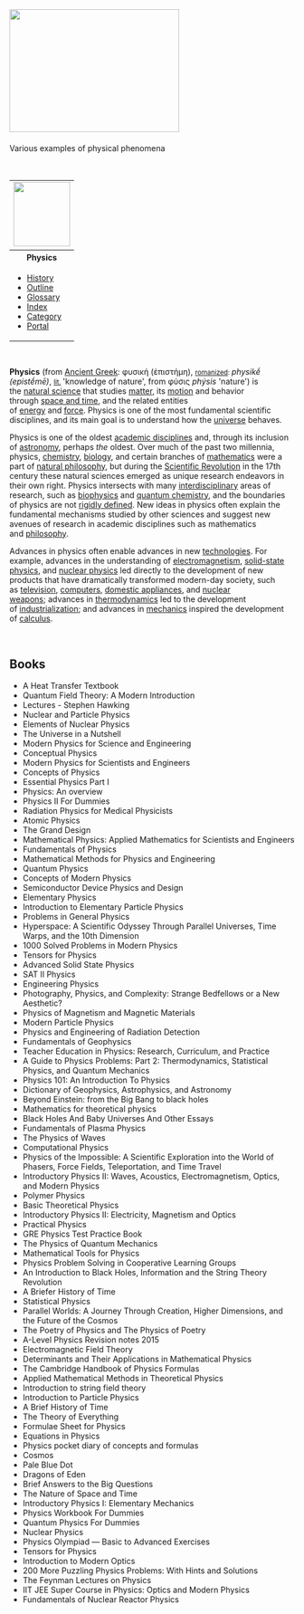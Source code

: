 <div class="thumb tright">
<div class="thumbinner"><a class="image" href="CollageFisica.jpg"><img class="thumbimage" src="CollageFisica.jpg" srcset="CollageFisica.jpg" alt="" width="300" height="217" data-file-width="831" data-file-height="600" /></a>
<div class="thumbcaption">
<div class="magnify">&nbsp;</div>
Various examples of physical phenomena</div>
<div class="thumbcaption">&nbsp;</div>
<div class="thumbcaption">&nbsp;</div>
</div>
</div>
<table class="vertical-navbox nowraplinks">
<tbody>
<tr>
<td><a class="image" href="nucleus.png"><img src="nucleus.png" srcset="nucleus.png" width="100" height="114" data-file-width="260" data-file-height="296" /></a></td>
</tr>
<tr>
<th><a class="mw-selflink selflink">Physics</a></th>
</tr>
<tr>
<td>
<div class="plainlist">
<ul>
<li><a title="History of physics" href="https://en.wikipedia.org/wiki/History_of_physics">History</a></li>
<li><a title="Outline of physics" href="https://en.wikipedia.org/wiki/Outline_of_physics">Outline</a></li>
<li><a title="Glossary of physics" href="https://en.wikipedia.org/wiki/Glossary_of_physics">Glossary</a></li>
<li><a title="Index of physics articles" href="https://en.wikipedia.org/wiki/Index_of_physics_articles">Index</a></li>
<li><a title="Category:Physics" href="https://en.wikipedia.org/wiki/Category:Physics">Category</a></li>
<li><a title="Portal:Physics" href="https://en.wikipedia.org/wiki/Portal:Physics">Portal</a></li>
</ul>
</div>
</td>
</tr>
</tbody>
</table>

</br>

<p><strong>Physics</strong>&nbsp;(from&nbsp;<a class="mw-redirect" title="Ancient Greek language" href="https://en.wikipedia.org/wiki/Ancient_Greek_language">Ancient Greek</a>:&nbsp;<span lang="grc">&phi;&upsilon;&sigma;&iota;&kappa;ή (ἐ&pi;&iota;&sigma;&tau;ή&mu;&eta;)</span>,&nbsp;<small><a class="mw-redirect" title="Romanization of Ancient Greek" href="https://en.wikipedia.org/wiki/Romanization_of_Ancient_Greek">romanized</a>:&nbsp;</small><em lang="grc-Latn" title="Ancient Greek-language romanization">physikḗ (epistḗmē)</em>,&nbsp;<small><a title="Literal translation" href="https://en.wikipedia.org/wiki/Literal_translation">lit.</a>&nbsp;</small>'knowledge of nature', from&nbsp;<span lang="grc" title="Ancient Greek language text">&phi;ύ&sigma;&iota;&sigmaf;</span>&nbsp;<em>ph&yacute;sis</em>&nbsp;'nature')&nbsp;is the&nbsp;<a title="Natural science" href="https://en.wikipedia.org/wiki/Natural_science">natural science</a>&nbsp;that studies&nbsp;<a title="Matter" href="https://en.wikipedia.org/wiki/Matter">matter</a>,&nbsp;its&nbsp;<a class="mw-redirect" title="Motion (physics)" href="https://en.wikipedia.org/wiki/Motion_(physics)">motion</a>&nbsp;and behavior through&nbsp;<a title="" href="https://en.wikipedia.org/wiki/Spacetime">space and time</a>, and the related entities of&nbsp;<a title="Energy" href="https://en.wikipedia.org/wiki/Energy">energy</a>&nbsp;and&nbsp;<a title="Force" href="https://en.wikipedia.org/wiki/Force">force</a>.&nbsp;Physics is one of the most fundamental scientific disciplines, and its main goal is to understand how the&nbsp;<a title="Universe" href="https://en.wikipedia.org/wiki/Universe">universe</a>&nbsp;behaves.</p>
<p>Physics is one of the oldest&nbsp;<a title="Academic discipline" href="https://en.wikipedia.org/wiki/Academic_discipline">academic disciplines</a>&nbsp;and, through its inclusion of&nbsp;<a title="Astronomy" href="https://en.wikipedia.org/wiki/Astronomy">astronomy</a>, perhaps&nbsp;<em>the</em>&nbsp;oldest.&nbsp;Over much of the past two millennia, physics,&nbsp;<a title="Chemistry" href="https://en.wikipedia.org/wiki/Chemistry">chemistry</a>,&nbsp;<a title="Biology" href="https://en.wikipedia.org/wiki/Biology">biology</a>, and certain branches of&nbsp;<a title="Mathematics" href="https://en.wikipedia.org/wiki/Mathematics">mathematics</a>&nbsp;were a part of&nbsp;<a title="Natural philosophy" href="https://en.wikipedia.org/wiki/Natural_philosophy">natural philosophy</a>, but during the&nbsp;<a title="Scientific Revolution" href="https://en.wikipedia.org/wiki/Scientific_Revolution">Scientific Revolution</a>&nbsp;in the 17th century these natural sciences emerged as unique research endeavors in their own right.&nbsp;Physics intersects with many&nbsp;<a title="Interdisciplinarity" href="https://en.wikipedia.org/wiki/Interdisciplinarity">interdisciplinary</a>&nbsp;areas of research, such as&nbsp;<a title="Biophysics" href="https://en.wikipedia.org/wiki/Biophysics">biophysics</a>&nbsp;and&nbsp;<a title="Quantum chemistry" href="https://en.wikipedia.org/wiki/Quantum_chemistry">quantum chemistry</a>, and the boundaries of physics are not&nbsp;<a title="Demarcation problem" href="https://en.wikipedia.org/wiki/Demarcation_problem">rigidly defined</a>. New ideas in physics often explain the fundamental mechanisms studied by other sciences&nbsp;and suggest new avenues of research in academic disciplines such as mathematics and&nbsp;<a title="Philosophy" href="https://en.wikipedia.org/wiki/Philosophy">philosophy</a>.</p>
<p>Advances in physics often enable advances in new&nbsp;<a title="Technology" href="https://en.wikipedia.org/wiki/Technology">technologies</a>. For example, advances in the understanding of&nbsp;<a title="Electromagnetism" href="https://en.wikipedia.org/wiki/Electromagnetism">electromagnetism</a>,&nbsp;<a title="Solid-state physics" href="https://en.wikipedia.org/wiki/Solid-state_physics">solid-state physics</a>, and&nbsp;<a title="Nuclear physics" href="https://en.wikipedia.org/wiki/Nuclear_physics">nuclear physics</a>&nbsp;led directly to the development of new products that have dramatically transformed modern-day society, such as&nbsp;<a title="Television" href="https://en.wikipedia.org/wiki/Television">television</a>,&nbsp;<a title="Computer" href="https://en.wikipedia.org/wiki/Computer">computers</a>,&nbsp;<a class="mw-redirect" title="Domestic appliance" href="https://en.wikipedia.org/wiki/Domestic_appliance">domestic appliances</a>, and&nbsp;<a title="Nuclear weapon" href="https://en.wikipedia.org/wiki/Nuclear_weapon">nuclear weapons</a>;&nbsp;advances in&nbsp;<a title="Thermodynamics" href="https://en.wikipedia.org/wiki/Thermodynamics">thermodynamics</a>&nbsp;led to the development of&nbsp;<a class="mw-redirect" title="Industrialization" href="https://en.wikipedia.org/wiki/Industrialization">industrialization</a>; and advances in&nbsp;<a title="Mechanics" href="https://en.wikipedia.org/wiki/Mechanics">mechanics</a>&nbsp;inspired the development of&nbsp;<a title="Calculus" href="https://en.wikipedia.org/wiki/Calculus">calculus</a>.</p>
</br>

<h2>Books </h2>



<ul>

                             

 <li><a target="_blank" href="https://github.com/manjunath5496/Physics-Books/blob/master/pyb(1).pdf" style="text-decoration:none;">A Heat Transfer Textbook</a></li>

 <li><a target="_blank" href="https://github.com/manjunath5496/Physics-Books/blob/master/pyb(2).pdf" style="text-decoration:none;">Quantum Field Theory: A Modern Introduction</a></li>

<li><a target="_blank" href="https://github.com/manjunath5496/Physics-Books/blob/master/pyb(3).pdf" style="text-decoration:none;">Lectures - Stephen Hawking </a></li>
 <li><a target="_blank" href="https://github.com/manjunath5496/Physics-Books/blob/master/pyb(4).pdf" style="text-decoration:none;">Nuclear and Particle Physics</a></li>                              
<li><a target="_blank" href="https://github.com/manjunath5496/Physics-Books/blob/master/pyb(5).pdf" style="text-decoration:none;">Elements of Nuclear Physics</a></li>
<li><a target="_blank" href="https://github.com/manjunath5496/Physics-Books/blob/master/pyb(6).pdf" style="text-decoration:none;">The Universe in a Nutshell</a></li>
 <li><a target="_blank" href="https://github.com/manjunath5496/Physics-Books/blob/master/pyb(7).pdf" style="text-decoration:none;">Modern Physics for Science and Engineering</a></li>

 <li><a target="_blank" href="https://github.com/manjunath5496/Physics-Books/blob/master/pyb(8).pdf" style="text-decoration:none;"> Conceptual Physics </a></li>
 
  <li><a target="_blank" href="https://github.com/manjunath5496/Physics-Books/blob/master/pyb(9).pdf" style="text-decoration:none;"> Modern Physics for Scientists and Engineers</a></li>
                              
 <li><a target="_blank" href="https://github.com/manjunath5496/Physics-Books/blob/master/pyb(10).pdf" style="text-decoration:none;">Concepts of Physics </a></li>                              

<li><a target="_blank" href="https://github.com/manjunath5496/Physics-Books/blob/master/pyb(12).pdf" style="text-decoration:none;">Essential Physics Part I</a></li>
<li><a target="_blank" href="https://github.com/manjunath5496/Physics-Books/blob/master/pyb(13).pdf" style="text-decoration:none;">Physics: An overview</a></li>
                              
<li><a target="_blank" href="https://github.com/manjunath5496/Physics-Books/blob/master/pyb(14).pdf" style="text-decoration:none;">Physics II For Dummies</a></li>
<li><a target="_blank" href="https://github.com/manjunath5496/Physics-Books/blob/master/pyb(15).pdf" style="text-decoration:none;">Radiation Physics for Medical Physicists</a></li>



<li><a target="_blank" href="https://github.com/manjunath5496/Physics-Books/blob/master/pyb(16).pdf" style="text-decoration:none;">Atomic Physics</a></li>

  <li><a target="_blank" href="https://github.com/manjunath5496/Physics-Books/blob/master/pyb(17).pdf" style="text-decoration:none;">The Grand Design</a></li>   
  
<li><a target="_blank" href="https://github.com/manjunath5496/Physics-Books/blob/master/pyb(18).pdf" style="text-decoration:none;">Mathematical Physics: Applied Mathematics for Scientists and Engineers</a></li> 
<li><a target="_blank" href="https://github.com/manjunath5496/Physics-Books/blob/master/pyb(19).pdf" style="text-decoration:none;">Fundamentals of Physics</a></li> 

<li><a target="_blank" href="https://github.com/manjunath5496/Physics-Books/blob/master/pyb(20).pdf" style="text-decoration:none;">Mathematical Methods for Physics and Engineering </a></li>

<li><a target="_blank" href="https://github.com/manjunath5496/Physics-Books/blob/master/pyb(21).pdf" style="text-decoration:none;">Quantum Physics</a></li>
<li><a target="_blank" href="https://github.com/manjunath5496/Physics-Books/blob/master/pyb(22).pdf" style="text-decoration:none;">Concepts of Modern Physics</a></li> 
 <li><a target="_blank" href="https://github.com/manjunath5496/Physics-Books/blob/master/pyb(23).pdf" style="text-decoration:none;">Semiconductor Device Physics and Design</a></li>
 

   <li><a target="_blank" href="https://github.com/manjunath5496/Physics-Books/blob/master/pyb(24).pdf" style="text-decoration:none;">Elementary Physics</a></li>
 
   <li><a target="_blank" href="https://github.com/manjunath5496/Physics-Books/blob/master/pyb(25).pdf" style="text-decoration:none;">Introduction to Elementary Particle Physics</a></li>                              
 <li><a target="_blank" href="https://github.com/manjunath5496/Physics-Books/blob/master/pyb(26).pdf" style="text-decoration:none;">Problems in General Physics</a></li>
  <li><a target="_blank" href="https://github.com/manjunath5496/Physics-Books/blob/master/pyb(27).pdf" style="text-decoration:none;">Hyperspace: A Scientific Odyssey Through Parallel Universes, Time Warps, and the 10th Dimension</a></li>
   
 
   <li><a target="_blank" href="https://github.com/manjunath5496/Physics-Books/blob/master/pyb(28).pdf" style="text-decoration:none;">1000 Solved Problems in Modern Physics </a></li>
 
   <li><a target="_blank" href="https://github.com/manjunath5496/Physics-Books/blob/master/pyb(29).pdf" style="text-decoration:none;">Tensors for Physics </a></li>                              

  <li><a target="_blank" href="https://github.com/manjunath5496/Physics-Books/blob/master/pyb(30).pdf" style="text-decoration:none;">Advanced Solid State Physics</a></li>
 
   <li><a target="_blank" href="https://github.com/manjunath5496/Physics-Books/blob/master/pyb(31).pdf" style="text-decoration:none;">SAT II Physics</a></li> 
    <li><a target="_blank" href="https://github.com/manjunath5496/Physics-Books/blob/master/pyb(32).pdf" style="text-decoration:none;">Engineering Physics</a></li> 
    <li><a target="_blank" href="https://github.com/manjunath5496/Physics-Books/blob/master/pyb(33).pdf" style="text-decoration:none;">Photography, Physics, and Complexity: Strange Bedfellows or a New Aesthetic?</a></li> 
                   
  <li><a target="_blank" href="https://github.com/manjunath5496/Physics-Books/blob/master/pyb(34).pdf" style="text-decoration:none;">Physics of Magnetism and Magnetic Materials</a></li> 
 
  <li><a target="_blank" href="https://github.com/manjunath5496/Physics-Books/blob/master/pyb(35).pdf" style="text-decoration:none;">Modern Particle Physics</a></li> 
    <li><a target="_blank" href="https://github.com/manjunath5496/Physics-Books/blob/master/pyb(36).pdf" style="text-decoration:none;">Physics and Engineering of Radiation Detection</a></li> 
  
 
<li><a target="_blank" href="https://github.com/manjunath5496/Physics-Books/blob/master/pyb(37).pdf" style="text-decoration:none;">Fundamentals of Geophysics</a></li>
 <li><a target="_blank" href="https://github.com/manjunath5496/Physics-Books/blob/master/pyb(38).pdf" style="text-decoration:none;">Teacher Education in Physics: Research, Curriculum, and Practice</a></li>
<li><a target="_blank" href="https://github.com/manjunath5496/Physics-Books/blob/master/pyb(39).pdf" style="text-decoration:none;">A Guide to Physics Problems: Part 2: Thermodynamics, Statistical Physics, and Quantum Mechanics</a></li>
 <li><a target="_blank" href="https://github.com/manjunath5496/Physics-Books/blob/master/pyb(40).pdf" style="text-decoration:none;">Physics 101: An Introduction To Physics</a></li>                              
<li><a target="_blank" href="https://github.com/manjunath5496/Physics-Books/blob/master/pyb(41).pdf" style="text-decoration:none;">Dictionary of Geophysics, Astrophysics, and Astronomy</a></li>
<li><a target="_blank" href="https://github.com/manjunath5496/Physics-Books/blob/master/pyb(42).pdf" style="text-decoration:none;">Beyond Einstein: from the Big Bang to black holes </a></li>
 
  <li><a target="_blank" href="https://github.com/manjunath5496/Physics-Books/blob/master/pyb(43).pdf" style="text-decoration:none;">Mathematics for theoretical physics</a></li>
 <li><a target="_blank" href="https://github.com/manjunath5496/Physics-Books/blob/master/pyb(44).pdf" style="text-decoration:none;">Black Holes And Baby Universes And Other Essays  </a></li>
   <li><a target="_blank" href="https://github.com/manjunath5496/Physics-Books/blob/master/pyb(45).pdf" style="text-decoration:none;">Fundamentals of Plasma Physics</a></li>
                            
<li><a target="_blank" href="https://github.com/manjunath5496/Physics-Books/blob/master/pyb(46).pdf" style="text-decoration:none;">The Physics of Waves</a></li>

<li><a target="_blank" href="https://github.com/manjunath5496/Physics-Books/blob/master/pyb(47).pdf" style="text-decoration:none;">Computational Physics</a></li>

<li><a target="_blank" href="https://github.com/manjunath5496/Physics-Books/blob/master/pyb(48).pdf" style="text-decoration:none;">Physics of the Impossible: A Scientific Exploration into the World of Phasers, Force Fields, Teleportation, and Time Travel </a></li>
                              
<li><a target="_blank" href="https://github.com/manjunath5496/Physics-Books/blob/master/pyb(49).pdf" style="text-decoration:none;">Introductory Physics II: Waves, Acoustics, Electromagnetism, Optics, and Modern Physics</a></li>
<li><a target="_blank" href="https://github.com/manjunath5496/Physics-Books/blob/master/pyb(50).pdf" style="text-decoration:none;">Polymer Physics </a></li>

<li><a target="_blank" href="https://github.com/manjunath5496/Physics-Books/blob/master/pyb(51).pdf" style="text-decoration:none;">Basic Theoretical Physics </a></li>



<li><a target="_blank" href="https://github.com/manjunath5496/Physics-Books/blob/master/pyb(53).pdf" style="text-decoration:none;">Introductory Physics II: Electricity, Magnetism and Optics</a></li>

<li><a target="_blank" href="https://github.com/manjunath5496/Physics-Books/blob/master/pyb(54).pdf" style="text-decoration:none;">Practical Physics </a></li>



<li><a target="_blank" href="https://github.com/manjunath5496/Physics-Books/blob/master/pyb(56).pdf" style="text-decoration:none;"> GRE Physics Test Practice Book</a></li>

<li><a target="_blank" href="https://github.com/manjunath5496/Physics-Books/blob/master/pyb(57).pdf" style="text-decoration:none;">The Physics of Quantum Mechanics  </a></li>

<li><a target="_blank" href="https://github.com/manjunath5496/Physics-Books/blob/master/pyb(58).pdf" style="text-decoration:none;">Mathematical Tools for Physics  </a></li>



 <li><a target="_blank" href="https://github.com/manjunath5496/Physics-Books/blob/master/pyb(59).pdf" style="text-decoration:none;">Physics Problem Solving in Cooperative Learning Groups </a></li>

 <li><a target="_blank" href="https://github.com/manjunath5496/Physics-Books/blob/master/pyb(60).pdf" style="text-decoration:none;">An Introduction to Black Holes, Information and the String Theory Revolution</a></li>

 <li><a target="_blank" href="https://github.com/manjunath5496/Physics-Books/blob/master/pyb(62).pdf" style="text-decoration:none;">A Briefer History of Time</a></li>                              
<li><a target="_blank" href="https://github.com/manjunath5496/Physics-Books/blob/master/pyb(63).pdf" style="text-decoration:none;">Statistical Physics </a></li>
<li><a target="_blank" href="https://github.com/manjunath5496/Physics-Books/blob/master/pyb(64).pdf" style="text-decoration:none;">Parallel Worlds: A Journey Through Creation, Higher Dimensions, and the Future of the Cosmos</a></li>
 <li><a target="_blank" href="https://github.com/manjunath5496/Physics-Books/blob/master/pyb(65).pdf" style="text-decoration:none;">The Poetry of Physics and The Physics of Poetry</a></li>

 <li><a target="_blank" href="https://github.com/manjunath5496/Physics-Books/blob/master/pyb(66).pdf" style="text-decoration:none;"> A-Level Physics Revision notes 2015 </a></li>
                              
 <li><a target="_blank" href="https://github.com/manjunath5496/Physics-Books/blob/master/pyb(67).pdf" style="text-decoration:none;">Electromagnetic Field Theory </a></li>                              
<li><a target="_blank" href="https://github.com/manjunath5496/Physics-Books/blob/master/pyb(68).pdf" style="text-decoration:none;">Determinants and Their Applications in Mathematical Physics</a></li>
<li><a target="_blank" href="https://github.com/manjunath5496/Physics-Books/blob/master/pyb(69).pdf" style="text-decoration:none;">The Cambridge Handbook of Physics Formulas</a></li>
<li><a target="_blank" href="https://github.com/manjunath5496/Physics-Books/blob/master/pyb(70).pdf" style="text-decoration:none;">Applied Mathematical Methods in Theoretical Physics</a></li>
                              
<li><a target="_blank" href="https://github.com/manjunath5496/Physics-Books/blob/master/pyb(71).pdf" style="text-decoration:none;">Introduction to string field theory</a></li>
<li><a target="_blank" href="https://github.com/manjunath5496/Physics-Books/blob/master/pyb(72).pdf" style="text-decoration:none;">Introduction to Particle Physics</a></li>



<li><a target="_blank" href="https://github.com/manjunath5496/Physics-Books/blob/master/pyb(73).pdf" style="text-decoration:none;">A Brief History of Time</a></li>

  <li><a target="_blank" href="https://github.com/manjunath5496/Physics-Books/blob/master/pyb(74).pdf" style="text-decoration:none;">The Theory of Everything</a></li>   
  
<li><a target="_blank" href="https://github.com/manjunath5496/Physics-Books/blob/master/pyb(75).pdf" style="text-decoration:none;">Formulae Sheet for Physics</a></li> 
<li><a target="_blank" href="https://github.com/manjunath5496/Physics-Books/blob/master/pyb(76).pdf" style="text-decoration:none;">Equations in Physics</a></li> 

<li><a target="_blank" href="https://github.com/manjunath5496/Physics-Books/blob/master/pyb(78).pdf" style="text-decoration:none;">Physics pocket diary of concepts and formulas </a></li>


 <li><a target="_blank" href="https://github.com/manjunath5496/Physics-Books/blob/master/pyb(11).pdf" style="text-decoration:none;">Cosmos</a></li>   
  
<li><a target="_blank" href="https://github.com/manjunath5496/Physics-Books/blob/master/pyb(52).pdf" style="text-decoration:none;">Pale Blue Dot</a></li> 
<li><a target="_blank" href="https://github.com/manjunath5496/Physics-Books/blob/master/pyb(55).pdf" style="text-decoration:none;">Dragons of Eden</a></li> 

<li><a target="_blank" href="https://github.com/manjunath5496/Physics-Books/blob/master/pyb(61).pdf" style="text-decoration:none;">Brief Answers to the Big Questions </a></li>

<li><a target="_blank" href="https://github.com/manjunath5496/Physics-Books/blob/master/pyb(77).pdf" style="text-decoration:none;">The Nature of Space and Time </a></li>

<li><a target="_blank" href="https://github.com/manjunath5496/Physics-Books/blob/master/pyb(79).pdf" style="text-decoration:none;">Introductory Physics I: Elementary Mechanics </a></li>

<li><a target="_blank" href="https://github.com/manjunath5496/Physics-Books/blob/master/pyb(80).pdf" style="text-decoration:none;">Physics Workbook For Dummies </a></li>


<li><a target="_blank" href="https://github.com/manjunath5496/Physics-Books/blob/master/pyb(81).pdf" style="text-decoration:none;">Quantum Physics For Dummies </a></li>

<li><a target="_blank" href="https://github.com/manjunath5496/Physics-Books/blob/master/pyb(82).pdf" style="text-decoration:none;">Nuclear Physics </a></li>

<li><a target="_blank" href="https://github.com/manjunath5496/Physics-Books/blob/master/pyb(83).pdf" style="text-decoration:none;">Physics Olympiad — Basic to Advanced Exercises  </a></li>

<li><a target="_blank" href="https://github.com/manjunath5496/Physics-Books/blob/master/pyb(84).pdf" style="text-decoration:none;">Tensors for Physics </a></li>


<li><a target="_blank" href="https://github.com/manjunath5496/Physics-Books/blob/master/pyb(85).pdf" style="text-decoration:none;"> Introduction to Modern Optics </a></li>

<li><a target="_blank" href="https://github.com/manjunath5496/Physics-Books/blob/master/pyb(86).pdf" style="text-decoration:none;">200 More Puzzling Physics Problems: With Hints and Solutions </a></li>

<li><a target="_blank" href="https://github.com/manjunath5496/Physics-Books/blob/master/pyb(87).pdf" style="text-decoration:none;">The Feynman Lectures on Physics</a></li>

<li><a target="_blank" href="https://github.com/manjunath5496/Physics-Books/blob/master/pyb(88).pdf" style="text-decoration:none;">IIT JEE Super Course in Physics: Optics and Modern Physics </a></li>

<li><a target="_blank" href="https://github.com/manjunath5496/Physics-Books/blob/master/pyb(89).pdf" style="text-decoration:none;">Fundamentals of Nuclear Reactor Physics</a></li>


</ul>
